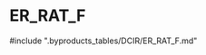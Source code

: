 # ER_RAT_F

<!-- ATTENTION : Ne pas supprimer ou modifier la ligne ci-dessous -->
#include ".byproducts_tables/DCIR/ER_RAT_F.md"
<!-- ATTENTION : Ne pas supprimer ou modifier la ligne ci-dessus -->
